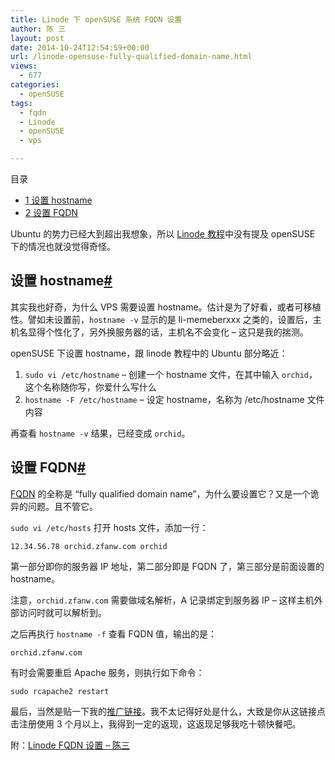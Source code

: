```yaml
---
title: Linode 下 openSUSE 系统 FQDN 设置
author: 陈 三
layout: post
date: 2014-10-24T12:54:59+00:00
url: /linode-opensuse-fully-qualified-domain-name.html
views:
  - 677
categories:
  - openSUSE
tags:
  - fqdn
  - Linode
  - openSUSE
  - vps

---
```

<div id="toc_container" class="ml-l u-floatRight pure-u-1-1 pure-u-sm-2-5 toc_white no_bullets">
  <nav id="myaffix">
  
  <p class="toc-title">
    目录
  </p>
  
  <ul class="toc-list nav" role="menu">
    <li class="toc-list__item" role="menuitem">
      <a href="#_hostname"><span class="toc_number toc_depth_1">1</span> 设置 hostname</a>
    </li>
    <li class="toc-list__item" role="menuitem">
      <a href="#_FQDN"><span class="toc_number toc_depth_1">2</span> 设置 FQDN</a>
    </li>
  </ul></nav>
</div>

<div class="">
  <p>
    Ubuntu 的势力已经大到超出我想象，所以 <a href="https://www.linode.com/docs/getting-started#update-etchosts">Linode 教程</a>中没有提及 openSUSE 下的情况也就没觉得奇怪。
  </p>
  
  <h2 class="storycontent-h2">
    <span id="_hostname">设置 hostname</span><a title="标题链接地址" class="u-floatRight hidden" id="hey_hostname" href="#_hostname"><span class="" aria-hidden="true">#</span></a>
  </h2>
  
  <p>
    其实我也好奇，为什么 VPS 需要设置 hostname。估计是为了好看，或者可移植性。譬如未设置前，<code>hostname -v</code> 显示的是 li-memeberxxx 之类的，设置后，主机名显得个性化了，另外换服务器的话，主机名不会变化 &#8211; 这只是我的揣测。
  </p>
  
  <p>
    openSUSE 下设置 hostname，跟 linode 教程中的 Ubuntu 部分略近：
  </p>
  
  <ol>
    <li>
      <code>sudo vi /etc/hostname</code> &#8211; 创建一个 hostname 文件，在其中输入 <code>orchid</code>，这个名称随你写，你爱什么写什么
    </li>
    <li>
      <code>hostname -F /etc/hostname</code> &#8211; 设定 hostname，名称为 /etc/hostname 文件内容
    </li>
  </ol>
  
  <p>
    再查看 <code>hostname -v</code> 结果，已经变成 <code>orchid</code>。
  </p>
  
  <h2 class="storycontent-h2">
    <span id="_FQDN">设置 FQDN</span><a title="标题链接地址" class="u-floatRight hidden" id="hey_FQDN" href="#_FQDN"><span class="" aria-hidden="true">#</span></a>
  </h2>
  
  <p>
    <a href="http://en.wikipedia.org/wiki/Fully_qualified_domain_name">FQDN</a> 的全称是 &#8220;fully qualified domain name&#8221;，为什么要设置它？又是一个诡异的问题。且不管它。
  </p>
  
  <p>
    <code>sudo vi /etc/hosts</code> 打开 hosts 文件，添加一行：
  </p>
  
  <pre><code>12.34.56.78 orchid.zfanw.com orchid
</code></pre>
  
  <p>
    第一部分即你的服务器 IP 地址，第二部分即是 FQDN 了，第三部分是前面设置的 hostname。
  </p>
  
  <p>
    注意，<code>orchid.zfanw.com</code> 需要做域名解析，A 记录绑定到服务器 IP &#8211; 这样主机外部访问时就可以解析到。
  </p>
  
  <p>
    之后再执行 <code>hostname -f</code> 查看 FQDN 值，输出的是：
  </p>
  
  <pre><code>orchid.zfanw.com
</code></pre>
  
  <p>
    有时会需要重启 Apache 服务，则执行如下命令：
  </p>
  
  <pre><code>sudo rcapache2 restart
</code></pre>
  
  <p>
    最后，当然是贴一下我的<a href="https://www.linode.com/?r=c1160d4e51485f11b9ae6b4cf286ebf455f87613">推广链接</a>。我不太记得好处是什么，大致是你从这链接点击注册使用 3 个月以上，我得到一定的返现，这返现足够我吃十顿快餐吧。
  </p>
  
  <p>
    附：<a href="http://www.zfanw.com/blog/linode-fqdn-hostname.html">Linode FQDN 设置 – 陈三</a>
  </p>
</div>
